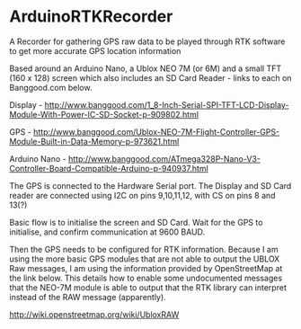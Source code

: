 # ArduinoRTKRecorder
A Recorder for gathering GPS raw data to be played through RTK software to get more accurate GPS location information


Based around an Arduino Nano, a Ublox NEO 7M (or 6M) and a small TFT (160 x 128) screen which also includes an SD Card Reader - links to each on Banggood.com below.

Display - http://www.banggood.com/1_8-Inch-Serial-SPI-TFT-LCD-Display-Module-With-Power-IC-SD-Socket-p-909802.html

GPS - http://www.banggood.com/Ublox-NEO-7M-Flight-Controller-GPS-Module-Built-in-Data-Memory-p-973621.html

Arduino Nano - http://www.banggood.com/ATmega328P-Nano-V3-Controller-Board-Compatible-Arduino-p-940937.html


The GPS is connected to the Hardware Serial port.  The Display and SD Card reader are connected using I2C on pins 9,10,11,12, with CS on pins 8 and 13(?)  

Basic flow is to initialise the screen and SD Card.  Wait for the GPS to initialise, and confirm communication at 9600 BAUD.  

Then the GPS needs to be configured for RTK information.  Because I am using the more basic GPS modules that are not able to output the UBLOX Raw messages, I am using the information provided by OpenStreetMap at the link below.  This details how to enable some undocumented messages that the NEO-7M module is able to output that the RTK library can interpret instead of the RAW message (apparently).

http://wiki.openstreetmap.org/wiki/UbloxRAW

